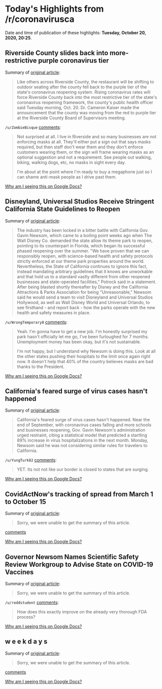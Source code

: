 # Today's Highlights from /r/coronavirusca

Date and time of publication of these highlights: **Tuesday, October 20, 2020, 20:25**.

## Riverside County slides back into more-restrictive purple coronavirus tier

Summary of [original article](https://www.pe.com/2020/10/20/riverside-county-slides-back-into-more-restrictive-purple-coronavirus-tier/amp/#click=https://t.co/7jdph102Ch):

> Like others across Riverside County, the restaurant will be shifting to outdoor seating after the county fell back to the purple tier of the state's coronavirus reopening system. Rising coronavirus rates will force Riverside County back into the most restrictive tier of the state's coronavirus reopening framework, the county's public health officer said Tuesday morning, Oct. 20. Dr. Cameron Kaiser made the announcement that the county was moving from the red to purple tier at the Riverside County Board of Supervisors meeting.

`/u/ZombieBisque` [comments](https://www.reddit.com/r/CoronavirusCA/comments/jeunl5/riverside_county_slides_back_into_morerestrictive/):

> Not surprised at all.  I live in Riverside and so many businesses are not enforcing masks at all.  They'll either put a sign out that says masks required, but then staff don't wear them and they don't enforce customers wearing them, or the sign will frame wearing masks as an optional suggestion and not a requirement.  See people out walking, biking, walking dogs, etc, no masks in sight every day.
> 
> I'm about at the point where I'm ready to buy a megaphone just so I can shame anti-mask people as I drive past them.

[Why am I seeing this on Google Docs?](https://docs.google.com/document/d/1Dc6We63vOXIZsc0op-Bt4abqkYjXzOigalQqFxmvvbM/edit?usp=sharing)

## Disneyland, Universal Studios Receive Stringent California State Guidelines to Reopen

Summary of [original article](https://www.hollywoodreporter.com/news/disneyland-universal-studios-receive-stringent-california-state-guidelines-to-reopen):

> The industry has been locked in a bitter battle with California Gov. Gavin Newsom, which came to a boiling point weeks ago when The Walt Disney Co. demanded the state allow its theme park to reopen, pointing to its counterpart in Florida, which began its successful phased reopening over the summer. "We have proven that we can responsibly reopen, with science-based health and safety protocols strictly enforced at our theme park properties around the world. Nevertheless, the State of California continues to ignore this fact, instead mandating arbitrary guidelines that it knows are unworkable and that hold us to a standard vastly different from other reopened businesses and state-operated facilities," Potrock said in a statement. After being blasted shortly thereafter by Disney and the California Attractions & Parks Association for being "Unreasonable," Newsom said he would send a team to visit Disneyland and Universal Studios Hollywood, as well as Walt Disney World and Universal Orlando, to see firsthand - and report back - how the parks operate with the new health and safety measures in place.

`/u/WrongTemporary8` [comments](https://www.reddit.com/r/CoronavirusCA/comments/jewx65/disneyland_universal_studios_receive_stringent/):

> Yeah. I'm gonna have to get a new job. I'm honestly surprised my park hasn't officially let me go, I've been furloughed for 7 months. Unemployment money has been okay, but it's not sustainable.
> 
> I'm not happy, but I understand why Newsom is doing this. Look at all the other states pushing their hospitals to the limit once again right now. It doesn't help that 40% of the country believes masks are bad thanks to the President.

[Why am I seeing this on Google Docs?](https://docs.google.com/document/d/1Dc6We63vOXIZsc0op-Bt4abqkYjXzOigalQqFxmvvbM/edit?usp=sharing)

## California's feared surge of virus cases hasn't happened

Summary of [original article](https://www.kcra.com/article/californias-feared-surge-of-virus-cases-hasnt-happened/34419757):

> California's feared surge of virus cases hasn't happened. Near the end of September, with coronavirus cases falling and more schools and businesses reopening, Gov. Gavin Newsom's administration urged restraint, citing a statistical model that predicted a startling 89% increase in virus hospitalizations in the next month. Monday, Newsom said he was not considering similar rules for travelers to California.

`/u/YungTurk82` [comments](https://www.reddit.com/r/CoronavirusCA/comments/jf1f66/californias_feared_surge_of_virus_cases_hasnt/):

> YET. Its not not like our border is closed to states that are surging.

[Why am I seeing this on Google Docs?](https://docs.google.com/document/d/1Dc6We63vOXIZsc0op-Bt4abqkYjXzOigalQqFxmvvbM/edit?usp=sharing)

## CovidActNow's tracking of spread from March 1 to October 15

Summary of [original article](https://v.redd.it/095ko6oo1du51):

> Sorry, we were unable to get the summary of this article.

[comments](https://www.reddit.com/r/CoronavirusCA/comments/jf4juk/covidactnows_tracking_of_spread_from_march_1_to/)

[Why am I seeing this on Google Docs?](https://docs.google.com/document/d/1Dc6We63vOXIZsc0op-Bt4abqkYjXzOigalQqFxmvvbM/edit?usp=sharing)

## Governor Newsom Names Scientific Safety Review Workgroup to Advise State on COVID-19 Vaccines

Summary of [original article](https://www.gov.ca.gov/2020/10/19/governor-newsom-names-scientific-safety-review-workgroup-to-advise-state-on-covid-19-vaccines/):

> Sorry, we were unable to get the summary of this article.

`/u/reddstudent` [comments](https://www.reddit.com/r/CoronavirusCA/comments/jebiv5/governor_newsom_names_scientific_safety_review/):

> How does this exactly improve on the already very thorough FDA process?

[Why am I seeing this on Google Docs?](https://docs.google.com/document/d/1Dc6We63vOXIZsc0op-Bt4abqkYjXzOigalQqFxmvvbM/edit?usp=sharing)

## w e e k d a y s

Summary of [original article](https://i.redd.it/rzgupco2ecu51.jpg):

> Sorry, we were unable to get the summary of this article.

[comments](https://www.reddit.com/r/CoronavirusCA/comments/jf2bvy/w_e_e_k_d_a_y_s/)

[Why am I seeing this on Google Docs?](https://docs.google.com/document/d/1Dc6We63vOXIZsc0op-Bt4abqkYjXzOigalQqFxmvvbM/edit?usp=sharing)

